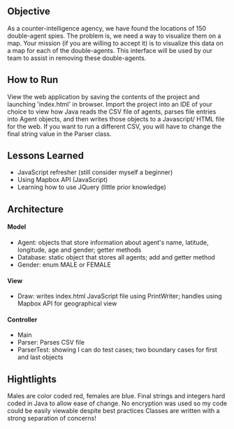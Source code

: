 ## Objective
As a counter-intelligence agency, we have found the locations of 150 double-agent spies. The problem is, we need a way to visualize them on a map. Your mission (if you are willing to accept it) is to visualize this data on a map for each of the double-agents.  This interface will be used by our team to assist in removing these double-agents. 
## How to Run
View the web application by saving the contents of the project and launching 'index.html' in browser. Import the project into an IDE of your choice to view how Java reads the CSV file of agents, parses file entries into Agent objects, and then  writes those objects to a Javascript/ HTML file for the web. If you want to run a different CSV, you will have to change the final string value in the Parser class.
## Lessons Learned
- JavaScript refresher (still consider myself a beginner)
- Using Mapbox API (JavaScript)
- Learning how to use JQuery (little prior knowledge)
## Architecture 
#### Model
- Agent: objects that store information about agent's name, latitude, longitude, age and gender; getter methods
- Database: static object that stores all agents; add and getter method
- Gender: enum MALE or FEMALE
#### View
- Draw: writes index.html JavaScript file using PrintWriter; handles using Mapbox API for geographical view
#### Controller
- Main
- Parser: Parses CSV file
- ParserTest: showing I can do test cases; two boundary cases for first and last objects
## Hightlights
Males are color coded red, females are blue. Final strings and integers hard coded in Java to allow ease of change. No encryption was used so my code could be easily viewable despite best practices Classes are written with a strong separation of concerns!
